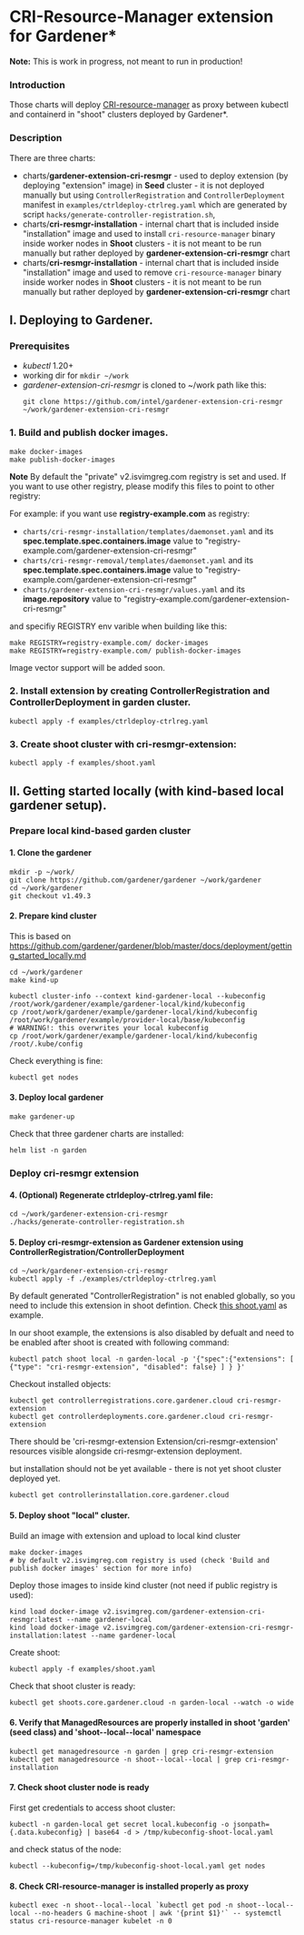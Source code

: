 # CRI-Resource-Manager extension for Gardener*

**Note:** This is work in progress, not meant to run in production!

### Introduction

Those charts will deploy [CRI-resource-manager](https://github.com/intel/cri-resource-manager) as proxy between kubectl and containerd in "shoot" clusters deployed by Gardener*.

### Description

There are three charts:

- charts/**gardener-extension-cri-resmgr** - used to deploy extension (by deploying "extension" image) in **Seed** cluster - it is not deployed manually but using `ControllerRegistration` and `ControllerDeployment` manifest in `examples/ctrldeploy-ctrlreg.yaml` which are generated by script `hacks/generate-controller-registration.sh`,
- charts/**cri-resmgr-installation** - internal chart that is included inside "installation" image and used to install `cri-resource-manager` binary inside worker nodes in **Shoot** clusters - it is not meant to be run manually but rather deployed by **gardener-extension-cri-resmgr** chart
- charts/**cri-resmgr-installation** - internal chart that is included inside "installation" image and used to remove `cri-resource-manager` binary inside worker nodes in **Shoot** clusters - it is not meant to be run manually but rather deployed by **gardener-extension-cri-resmgr** chart


## I. Deploying to Gardener.

### Prerequisites

- *kubectl* 1.20+
- working dir for `mkdir ~/work`
- *gardener-extension-cri-resmgr* is cloned to ~/work path like this:
    ```
    git clone https://github.com/intel/gardener-extension-cri-resmgr ~/work/gardener-extension-cri-resmgr
    ```

### 1. Build and publish docker images.

```
make docker-images
make publish-docker-images
```

**Note** By default the "private" v2.isvimgreg.com registry is set and used. If you want to use other registry, please modify this files to point to other registry: 

For example: if you want use **registry-example.com** as registry:

* ``charts/cri-resmgr-installation/templates/daemonset.yaml`` and its **spec.template.spec.containers.image** value to "registry-example.com/gardener-extension-cri-resmgr" 
* ``charts/cri-resmgr-removal/templates/daemonset.yaml`` and its **spec.template.spec.containers.image** value to "registry-example.com/gardener-extension-cri-resmgr" 
* ``charts/gardener-extension-cri-resmgr/values.yaml`` and its **image.repository** value to "registry-example.com/gardener-extension-cri-resmgr"

and specifiy REGISTRY env varible when building like this:

```
make REGISTRY=registry-example.com/ docker-images
make REGISTRY=registry-example.com/ publish-docker-images
```
Image vector support will be added soon.

### 2. Install extension by creating ControllerRegistration and ControllerDeployment in garden cluster.

```
kubectl apply -f examples/ctrldeploy-ctrlreg.yaml
```

### 3. Create shoot cluster with **cri-resmgr-extension**:
```
kubectl apply -f examples/shoot.yaml
```

## II. Getting started locally (with kind-based local gardener setup).

### Prepare local kind-based garden cluster

#### 1. Clone the gardener
```
mkdir -p ~/work/
git clone https://github.com/gardener/gardener ~/work/gardener
cd ~/work/gardener
git checkout v1.49.3
```

#### 2. Prepare kind cluster 

This is based on https://github.com/gardener/gardener/blob/master/docs/deployment/getting_started_locally.md


```
cd ~/work/gardener
make kind-up

kubectl cluster-info --context kind-gardener-local --kubeconfig /root/work/gardener/example/gardener-local/kind/kubeconfig
cp /root/work/gardener/example/gardener-local/kind/kubeconfig /root/work/gardener/example/provider-local/base/kubeconfig
# WARNING!: this overwrites your local kubeconfig
cp /root/work/gardener/example/gardener-local/kind/kubeconfig /root/.kube/config
```

Check everything is fine:
```
kubectl get nodes
```

####  3. Deploy local gardener

```
make gardener-up
```

Check that three gardener charts are installed:
```
helm list -n garden
```

### Deploy cri-resmgr extension

#### 4. (Optional) Regenerate ctrldeploy-ctrlreg.yaml file:

```
cd ~/work/gardener-extension-cri-resmgr
./hacks/generate-controller-registration.sh
```

#### 5. Deploy cri-resmgr-extension as Gardener extension using ControllerRegistration/ControllerDeployment

```
cd ~/work/gardener-extension-cri-resmgr
kubectl apply -f ./examples/ctrldeploy-ctrlreg.yaml
```

By default generated "ControllerRegistration" is not enabled globally, so you need to include this extension in shoot defintion. Check [this shoot.yaml](examples/shoot.yaml) as example.

In our shoot example, the extensions is also disabled by defualt and need to be enabled after shoot is created with following command:

```
kubectl patch shoot local -n garden-local -p '{"spec":{"extensions": [ {"type": "cri-resmgr-extension", "disabled": false} ] } }'
```

Checkout installed objects:
```
kubectl get controllerregistrations.core.gardener.cloud cri-resmgr-extension
kubectl get controllerdeployments.core.gardener.cloud cri-resmgr-extension
```
There should be 'cri-resmgr-extension   Extension/cri-resmgr-extension' resources visible alongside cri-resmgr-extension deployment.

but installation should not be yet available - there is not yet shoot cluster deployed yet.

```
kubectl get controllerinstallation.core.gardener.cloud 
```

#### 5. Deploy shoot "local" cluster.

Build an image with extension and upload to local kind cluster
```
make docker-images
# by default v2.isvimgreg.com registry is used (check 'Build and publish docker images' section for more info)
```

Deploy those images to inside kind cluster (not need if public registry is used):
```
kind load docker-image v2.isvimgreg.com/gardener-extension-cri-resmgr:latest --name gardener-local
kind load docker-image v2.isvimgreg.com/gardener-extension-cri-resmgr-installation:latest --name gardener-local
```

Create shoot:

```
kubectl apply -f examples/shoot.yaml
```

Check that shoot cluster is ready:

```
kubectl get shoots.core.gardener.cloud -n garden-local --watch -o wide
```

#### 6. Verify that ManagedResources are properly installed in shoot 'garden' (seed class) and  'shoot--local--local' namespace

```
kubectl get managedresource -n garden | grep cri-resmgr-extension
kubectl get managedresource -n shoot--local--local | grep cri-resmgr-installation
```

#### 7. Check shoot cluster node is ready

First get credentials to access shoot cluster:

``` 
kubectl -n garden-local get secret local.kubeconfig -o jsonpath={.data.kubeconfig} | base64 -d > /tmp/kubeconfig-shoot-local.yaml
```

and check status of the node:
```
kubectl --kubeconfig=/tmp/kubeconfig-shoot-local.yaml get nodes
```

#### 8. Check CRI-resource-manager is installed properly as proxy

```
kubectl exec -n shoot--local--local `kubectl get pod -n shoot--local--local --no-headers G machine-shoot | awk '{print $1}'` -- systemctl status cri-resource-manager kubelet -n 0
```
